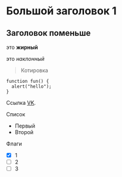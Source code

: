 # Большой заголовок 1
## Заголовок поменьше

это **жирный**

это *наклонный*
> Котировка

```
function fun() {
  alert("hello");
}
```
Ссылка [VK](vk.com).

Список
- Первый
- Второй

Флаги
- [X] 1
- [ ] 2
- [ ] 3
